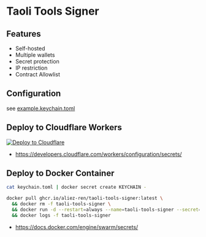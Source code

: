 # Taoli Tools Signer

## Features
- Self-hosted
- Multiple wallets
- Secret protection
- IP restriction
- Contract Allowlist

## Configuration
see [example.keychain.toml](example.keychain.toml)

## Deploy to Cloudflare Workers

[![Deploy to Cloudflare](https://deploy.workers.cloudflare.com/button)](https://deploy.workers.cloudflare.com/?url=https%3A%2F%2Fgithub.com%2Faliez-ren%2Ftaoli-tools-signer)

- https://developers.cloudflare.com/workers/configuration/secrets/

## Deploy to Docker Container

```bash
cat keychain.toml | docker secret create KEYCHAIN -

docker pull ghcr.io/aliez-ren/taoli-tools-signer:latest \
  && docker rm -f taoli-tools-signer \
  && docker run -d --restart=always --name=taoli-tools-signer --secret=KEYCHAIN ghcr.io/aliez-ren/taoli-tools-signer:latest \
  && docker logs -f taoli-tools-signer
```

- https://docs.docker.com/engine/swarm/secrets/
